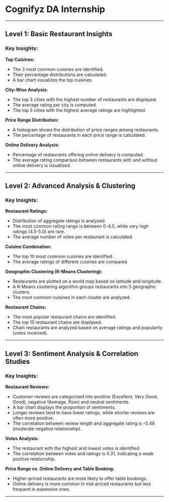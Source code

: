 # Cognifyz DA Internship

---
## Level 1: Basic Restaurant Insights

### Key Insights:
**Top Cuisines:**
- The 3 most common cuisines are identified.
- Their percentage distributions are calculated.
- A bar chart visualizes the top cuisines.
  
**City-Wise Analysis:**
- The top 3 cities with the highest number of restaurants are displayed.
- The average rating per city is computed.
- The top 5 cities with the highest average ratings are highlighted.

**Price Range Distribution:**
- A histogram shows the distribution of price ranges among restaurants.
- The percentage of restaurants in each price range is calculated.

**Online Delivery Analysis:**
- Percentage of restaurants offering online delivery is computed.
- The average rating comparison between restaurants with and without online delivery is visualized.


---
## Level 2: Advanced Analysis & Clustering

### Key Insights:
**Restaurant Ratings:**
- Distribution of aggregate ratings is analyzed.
- The most common rating range is between 0-4.0, while very high ratings (4.5-5.0) are rare.
- The average number of votes per restaurant is calculated.

**Cuisine Combination:**
- The top 10 most common cuisines are identified.
- The average ratings of different cuisines are compared.

**Geographic Clustering (K-Means Clustering):**
- Restaurants are plotted on a world map based on latitude and longitude.
- A K-Means clustering algorithm groups restaurants into 5 geographic clusters.
- The most common cuisines in each cluster are analyzed.

**Restaurant Chains:**
- The most popular restaurant chains are identified.
- The top 10 restaurant chains are displayed.
- Chain restaurants are analyzed based on average ratings and popularity (votes received).


---
## Level 3: Sentiment Analysis & Correlation Studies

### Key Insights:
**Restaurant Reviews:**
- Customer reviews are categorized into positive (Excellent, Very Good, Good), negative (Average, Poor) and neutral sentiments.
- A bar chart displays the proportion of sentiments.
- Longer reviews tend to have lower ratings, while shorter reviews are often more positive.
- The correlation between review length and aggregate rating is -0.48 (moderate negative relationship).

**Votes Analysis:**
- The restaurant with the highest and lowest votes is identified.
- The correlation between votes and ratings is 0.31, indicating a weak positive relationship.

**Price Range vs. Online Delivery and Table Booking:**
- Higher-priced restaurants are more likely to offer table bookings.
- Online delivery is more common in mid-priced restaurants but less frequent in expensive ones.

---

